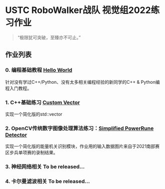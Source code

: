 # USTC RoboWalker战队 视觉组2022练习作业

> “极限犹可突破，至臻亦不可止。”



## 作业列表

### 0. 编程基础教程 [Hello World](./HW0-Hello_World)

针对没有学过C++/Python、没有太多相关编程经验的新同学的C++ & Python编程入门教程。



### 1. C++基础练习 [Custom Vector](./HW1-Custom_Vector)

实现一个简化版的std::vector



### 2. OpenCV传统数字图像处理算法练习：[Simplified PowerRune Detector](./HW2-Simplified_PowerRune_Detector)

实现一个简化版的能量机关识别模块，作业用的输入数据图片来自于2021南部赛区步兵单项赛的录制结果。



### 3. 神经网络相关 To be released...



### 4. 卡尔曼滤波相关 To be released...


